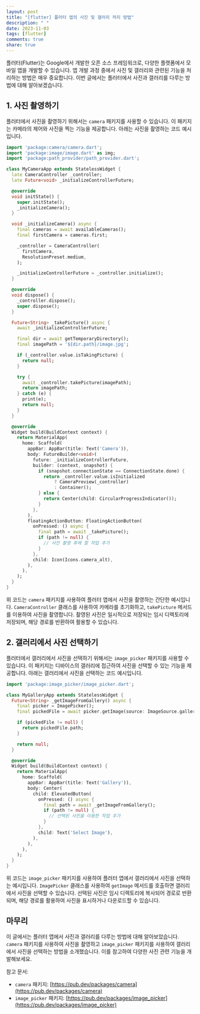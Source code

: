 ```yaml
---
layout: post
title: "[flutter] 플러터 앱의 사진 및 갤러리 처리 방법"
description: " "
date: 2023-11-03
tags: [flutter]
comments: true
share: true
---
```


플러터(Flutter)는 Google에서 개발한 오픈 소스 프레임워크로, 다양한 플랫폼에서 모바일 앱을 개발할 수 있습니다. 앱 개발 과정 중에서 사진 및 갤러리와 관련된 기능을 처리하는 방법은 매우 중요합니다. 이번 글에서는 플러터에서 사진과 갤러리를 다루는 방법에 대해 알아보겠습니다.

## 1. 사진 촬영하기

플러터에서 사진을 촬영하기 위해서는 `camera` 패키지를 사용할 수 있습니다. 이 패키지는 카메라의 제어와 사진을 찍는 기능을 제공합니다. 아래는 사진을 촬영하는 코드 예시입니다.

```dart
import 'package:camera/camera.dart';
import 'package:image/image.dart' as img;
import 'package:path_provider/path_provider.dart';

class MyCameraApp extends StatelessWidget {
  late CameraController _controller;
  late Future<void> _initializeControllerFuture;

  @override
  void initState() {
    super.initState();
    _initializeCamera();
  }

  void _initializeCamera() async {
    final cameras = await availableCameras();
    final firstCamera = cameras.first;

    _controller = CameraController(
      firstCamera,
      ResolutionPreset.medium,
    );

    _initializeControllerFuture = _controller.initialize();
  }

  @override
  void dispose() {
    _controller.dispose();
    super.dispose();
  }

  Future<String> _takePicture() async {
    await _initializeControllerFuture;

    final dir = await getTemporaryDirectory();
    final imagePath = '${dir.path}/image.jpg';

    if (_controller.value.isTakingPicture) {
      return null;
    }

    try {
      await _controller.takePicture(imagePath);
      return imagePath;
    } catch (e) {
      print(e);
      return null;
    }
  }

  @override
  Widget build(BuildContext context) {
    return MaterialApp(
      home: Scaffold(
        appBar: AppBar(title: Text('Camera')),
        body: FutureBuilder<void>(
          future: _initializeControllerFuture,
          builder: (context, snapshot) {
            if (snapshot.connectionState == ConnectionState.done) {
              return _controller.value.isInitialized
                  ? CameraPreview(_controller)
                  : Container();
            } else {
              return Center(child: CircularProgressIndicator());
            }
          },
        ),
        floatingActionButton: FloatingActionButton(
          onPressed: () async {
            final path = await _takePicture();
            if (path != null) {
              // 사진 촬영 후에 할 작업 추가
            }
          },
          child: Icon(Icons.camera_alt),
        ),
      ),
    );
  }
}
```

위 코드는 `camera` 패키지를 사용하여 플러터 앱에서 사진을 촬영하는 간단한 예시입니다. `CameraController` 클래스를 사용하여 카메라를 초기화하고, `takePicture` 메서드를 이용하여 사진을 촬영합니다. 촬영된 사진은 일시적으로 저장되는 임시 디렉토리에 저장되며, 해당 경로를 반환하여 활용할 수 있습니다.

## 2. 갤러리에서 사진 선택하기

플러터에서 갤러리에서 사진을 선택하기 위해서는 `image_picker` 패키지를 사용할 수 있습니다. 이 패키지는 디바이스의 갤러리에 접근하여 사진을 선택할 수 있는 기능을 제공합니다. 아래는 갤러리에서 사진을 선택하는 코드 예시입니다.

```dart
import 'package:image_picker/image_picker.dart';

class MyGalleryApp extends StatelessWidget {
  Future<String> _getImageFromGallery() async {
    final picker = ImagePicker();
    final pickedFile = await picker.getImage(source: ImageSource.gallery);

    if (pickedFile != null) {
      return pickedFile.path;
    }

    return null;
  }

  @override
  Widget build(BuildContext context) {
    return MaterialApp(
      home: Scaffold(
        appBar: AppBar(title: Text('Gallery')),
        body: Center(
          child: ElevatedButton(
            onPressed: () async {
              final path = await _getImageFromGallery();
              if (path != null) {
                // 선택된 사진을 이용한 작업 추가
              }
            },
            child: Text('Select Image'),
          ),
        ),
      ),
    );
  }
}
```

위 코드는 `image_picker` 패키지를 사용하여 플러터 앱에서 갤러리에서 사진을 선택하는 예시입니다. `ImagePicker` 클래스를 사용하여 `getImage` 메서드를 호출하면 갤러리에서 사진을 선택할 수 있습니다. 선택된 사진은 임시 디렉토리에 복사되어 경로로 반환되며, 해당 경로를 활용하여 사진을 표시하거나 다운로드할 수 있습니다.

## 마무리

이 글에서는 플러터 앱에서 사진과 갤러리를 다루는 방법에 대해 알아보았습니다. `camera` 패키지를 사용하여 사진을 촬영하고 `image_picker` 패키지를 사용하여 갤러리에서 사진을 선택하는 방법을 소개했습니다. 이를 참고하여 다양한 사진 관련 기능을 개발해보세요.

참고 문서:
- `camera` 패키지: [https://pub.dev/packages/camera](https://pub.dev/packages/camera)
- `image_picker` 패키지: [https://pub.dev/packages/image_picker](https://pub.dev/packages/image_picker)